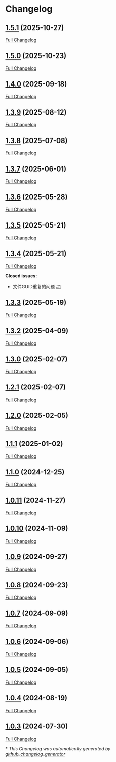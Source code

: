 # Changelog

## [1.5.1](https://github.com/GameFrameX/com.gameframex.unity/tree/1.5.1) (2025-10-27)

[Full Changelog](https://github.com/GameFrameX/com.gameframex.unity/compare/1.5.0...1.5.1)

## [1.5.0](https://github.com/GameFrameX/com.gameframex.unity/tree/1.5.0) (2025-10-23)

[Full Changelog](https://github.com/GameFrameX/com.gameframex.unity/compare/1.4.0...1.5.0)

## [1.4.0](https://github.com/GameFrameX/com.gameframex.unity/tree/1.4.0) (2025-09-18)

[Full Changelog](https://github.com/GameFrameX/com.gameframex.unity/compare/1.3.9...1.4.0)

## [1.3.9](https://github.com/GameFrameX/com.gameframex.unity/tree/1.3.9) (2025-08-12)

[Full Changelog](https://github.com/GameFrameX/com.gameframex.unity/compare/1.3.8...1.3.9)

## [1.3.8](https://github.com/GameFrameX/com.gameframex.unity/tree/1.3.8) (2025-07-08)

[Full Changelog](https://github.com/GameFrameX/com.gameframex.unity/compare/1.3.7...1.3.8)

## [1.3.7](https://github.com/GameFrameX/com.gameframex.unity/tree/1.3.7) (2025-06-01)

[Full Changelog](https://github.com/GameFrameX/com.gameframex.unity/compare/1.3.6...1.3.7)

## [1.3.6](https://github.com/GameFrameX/com.gameframex.unity/tree/1.3.6) (2025-05-28)

[Full Changelog](https://github.com/GameFrameX/com.gameframex.unity/compare/1.3.5...1.3.6)

## [1.3.5](https://github.com/GameFrameX/com.gameframex.unity/tree/1.3.5) (2025-05-21)

[Full Changelog](https://github.com/GameFrameX/com.gameframex.unity/compare/1.3.4...1.3.5)

## [1.3.4](https://github.com/GameFrameX/com.gameframex.unity/tree/1.3.4) (2025-05-21)

[Full Changelog](https://github.com/GameFrameX/com.gameframex.unity/compare/1.3.3...1.3.4)

**Closed issues:**

- 文件GUID重复的问题 [\#1](https://github.com/GameFrameX/com.gameframex.unity/issues/1)

## [1.3.3](https://github.com/GameFrameX/com.gameframex.unity/tree/1.3.3) (2025-05-19)

[Full Changelog](https://github.com/GameFrameX/com.gameframex.unity/compare/1.3.2...1.3.3)

## [1.3.2](https://github.com/GameFrameX/com.gameframex.unity/tree/1.3.2) (2025-04-09)

[Full Changelog](https://github.com/GameFrameX/com.gameframex.unity/compare/1.3.0...1.3.2)

## [1.3.0](https://github.com/GameFrameX/com.gameframex.unity/tree/1.3.0) (2025-02-07)

[Full Changelog](https://github.com/GameFrameX/com.gameframex.unity/compare/1.2.1...1.3.0)

## [1.2.1](https://github.com/GameFrameX/com.gameframex.unity/tree/1.2.1) (2025-02-07)

[Full Changelog](https://github.com/GameFrameX/com.gameframex.unity/compare/1.2.0...1.2.1)

## [1.2.0](https://github.com/GameFrameX/com.gameframex.unity/tree/1.2.0) (2025-02-05)

[Full Changelog](https://github.com/GameFrameX/com.gameframex.unity/compare/1.1.1...1.2.0)

## [1.1.1](https://github.com/GameFrameX/com.gameframex.unity/tree/1.1.1) (2025-01-02)

[Full Changelog](https://github.com/GameFrameX/com.gameframex.unity/compare/1.1.0...1.1.1)

## [1.1.0](https://github.com/GameFrameX/com.gameframex.unity/tree/1.1.0) (2024-12-25)

[Full Changelog](https://github.com/GameFrameX/com.gameframex.unity/compare/1.0.11...1.1.0)

## [1.0.11](https://github.com/GameFrameX/com.gameframex.unity/tree/1.0.11) (2024-11-27)

[Full Changelog](https://github.com/GameFrameX/com.gameframex.unity/compare/1.0.10...1.0.11)

## [1.0.10](https://github.com/GameFrameX/com.gameframex.unity/tree/1.0.10) (2024-11-09)

[Full Changelog](https://github.com/GameFrameX/com.gameframex.unity/compare/1.0.9...1.0.10)

## [1.0.9](https://github.com/GameFrameX/com.gameframex.unity/tree/1.0.9) (2024-09-27)

[Full Changelog](https://github.com/GameFrameX/com.gameframex.unity/compare/1.0.8...1.0.9)

## [1.0.8](https://github.com/GameFrameX/com.gameframex.unity/tree/1.0.8) (2024-09-23)

[Full Changelog](https://github.com/GameFrameX/com.gameframex.unity/compare/1.0.7...1.0.8)

## [1.0.7](https://github.com/GameFrameX/com.gameframex.unity/tree/1.0.7) (2024-09-09)

[Full Changelog](https://github.com/GameFrameX/com.gameframex.unity/compare/1.0.6...1.0.7)

## [1.0.6](https://github.com/GameFrameX/com.gameframex.unity/tree/1.0.6) (2024-09-06)

[Full Changelog](https://github.com/GameFrameX/com.gameframex.unity/compare/1.0.5...1.0.6)

## [1.0.5](https://github.com/GameFrameX/com.gameframex.unity/tree/1.0.5) (2024-09-05)

[Full Changelog](https://github.com/GameFrameX/com.gameframex.unity/compare/1.0.4...1.0.5)

## [1.0.4](https://github.com/GameFrameX/com.gameframex.unity/tree/1.0.4) (2024-08-19)

[Full Changelog](https://github.com/GameFrameX/com.gameframex.unity/compare/1.0.3...1.0.4)

## [1.0.3](https://github.com/GameFrameX/com.gameframex.unity/tree/1.0.3) (2024-07-30)

[Full Changelog](https://github.com/GameFrameX/com.gameframex.unity/compare/793f226b9bb27ea14d01bd33505638231c45d3d8...1.0.3)



\* *This Changelog was automatically generated by [github_changelog_generator](https://github.com/github-changelog-generator/github-changelog-generator)*
